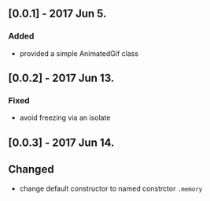 ## [0.0.1] - 2017 Jun 5.

### Added
- provided a simple AnimatedGif class

## [0.0.2] - 2017 Jun 13.

### Fixed
- avoid freezing via an isolate

## [0.0.3] - 2017 Jun 14.

## Changed
- change default constructor to named constrctor `.memory`
